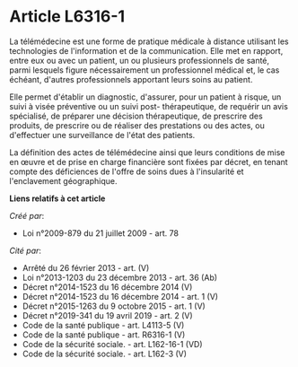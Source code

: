 # Article L6316-1

La télémédecine est une forme de pratique médicale à distance utilisant les technologies de l'information et de la
communication. Elle met en rapport, entre eux ou avec un patient, un ou plusieurs professionnels de santé, parmi lesquels
figure nécessairement un professionnel médical et, le cas échéant, d'autres professionnels apportant leurs soins au patient. 

Elle permet d'établir un diagnostic, d'assurer, pour un patient à risque, un suivi à visée préventive ou un suivi post-
thérapeutique, de requérir un avis spécialisé, de préparer une décision thérapeutique, de prescrire des produits, de
prescrire ou de réaliser des prestations ou des actes, ou d'effectuer une surveillance de l'état des patients. 

La définition des actes de télémédecine ainsi que leurs conditions de mise en œuvre et de prise en charge financière sont
fixées par décret, en tenant compte des déficiences de l'offre de soins dues à l'insularité et l'enclavement géographique.

**Liens relatifs à cet article**

_Créé par_:

  - Loi n°2009-879 du 21 juillet 2009 - art. 78

_Cité par_:

  - Arrêté du 26 février 2013 - art. (V)
  - Loi n°2013-1203 du 23 décembre 2013 - art. 36 (Ab)
  - Décret n°2014-1523 du 16 décembre 2014 (V)
  - Décret n°2014-1523 du 16 décembre 2014 - art. 1 (V)
  - Décret n°2015-1263 du 9 octobre 2015 - art. 1 (V)
  - Décret n°2019-341 du 19 avril 2019 - art. 2 (V)
  - Code de la santé publique - art. L4113-5 (V)
  - Code de la santé publique - art. R6316-1 (V)
  - Code de la sécurité sociale. - art. L162-16-1 (VD)
  - Code de la sécurité sociale. - art. L162-3 (V)

